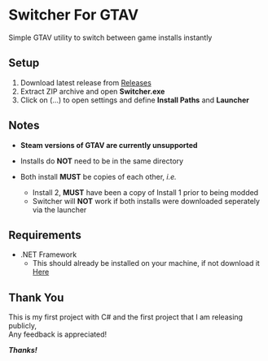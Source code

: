 # **Switcher For GTAV**
Simple GTAV utility to switch between game installs instantly

## Setup
1. Download latest release from [Releases](https://github.com/Isuru-A/Switcher-For-GTAV/releases)
2. Extract ZIP archive and open **Switcher.exe**
3. Click on (...) to open settings and define **Install Paths** and **Launcher**

## Notes
* **Steam versions of GTAV are currently unsupported**

* Installs do **NOT** need to be in the same directory
* Both install **MUST** be copies of each other, *i.e.*
  * Install 2, **MUST** have been a copy of Install 1 prior to being modded
  * Switcher will **NOT** work if both installs were downloaded seperately via the launcher

## Requirements
* .NET Framework
  * This should already be installed on your machine, if not download it [Here](https://dotnet.microsoft.com/download/dotnet-framework)

## Thank You
This is my first project with C# and the first project that I am releasing publicly,</br>
Any feedback is appreciated!

***Thanks!***
